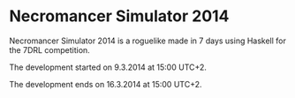 Necromancer Simulator 2014
==========================

Necromancer Simulator 2014 is a roguelike made in 7 days using Haskell for the 7DRL competition.

The development started on 9.3.2014 at 15:00 UTC+2.

The development ends on 16.3.2014 at 15:00 UTC+2.
